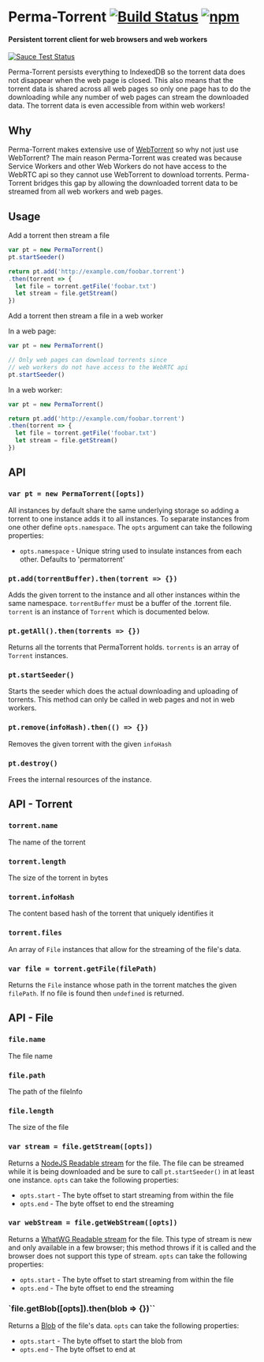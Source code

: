 # Perma-Torrent [![Build Status](https://travis-ci.org/xuset/perma-torrent.svg?branch=master)](https://travis-ci.org/xuset/perma-torrent) [![npm](https://img.shields.io/npm/v/perma-torrent.svg)](https://npmjs.org/package/perma-torrent)

#### Persistent torrent client for web browsers and web workers

[![Sauce Test Status](https://saucelabs.com/browser-matrix/xuset-perma-torrent.svg)](https://saucelabs.com/u/xuset-perma-torrent)

Perma-Torrent persists everything to IndexedDB so the torrent data does not disappear when the web page is closed. This also means that the torrent data is shared across all web pages so only one page has to do the downloading while any number of web pages can stream the downloaded data. The torrent data is even accessible from within web workers!

## Why

Perma-Torrent makes extensive use of [WebTorrent](https://webtorrent.io/) so why not just use WebTorrent? The main reason Perma-Torrent was created was because Service Workers and other Web Workers do not have access to the WebRTC api so they cannot use WebTorrent to download torrents. Perma-Torrent bridges this gap by allowing the downloaded torrent data to be streamed from all web workers and web pages.

## Usage

Add a torrent then stream a file
```js
var pt = new PermaTorrent()
pt.startSeeder()

return pt.add('http://example.com/foobar.torrent')
.then(torrent => {
  let file = torrent.getFile('foobar.txt')
  let stream = file.getStream()
})
```

Add a torrent then stream a file in a web worker

In a web page:
```js
var pt = new PermaTorrent()

// Only web pages can download torrents since
// web workers do not have access to the WebRTC api
pt.startSeeder()
```

In a web worker:
```js
var pt = new PermaTorrent()

return pt.add('http://example.com/foobar.torrent')
.then(torrent => {
  let file = torrent.getFile('foobar.txt')
  let stream = file.getStream()
})
```

## API

### `var pt = new PermaTorrent([opts])`

All instances by default share the same underlying storage so adding a torrent to one instance adds it to all instances. To separate instances from one other define `opts.namespace`. The `opts` argument can take the following properties:

 * `opts.namespace` - Unique string used to insulate instances from each other. Defaults to 'permatorrent'

### `pt.add(torrentBuffer).then(torrent => {})`

Adds the given torrent to the instance and all other instances within the same namespace. `torrentBuffer` must be a buffer of the .torrent file. `torrent` is an instance of `Torrent` which is documented below.

### `pt.getAll().then(torrents => {})`

Returns all the torrents that PermaTorrent holds. `torrents` is an array of `Torrent` instances.

### `pt.startSeeder()`

Starts the seeder which does the actual downloading and uploading of torrents. This method can only be called in web pages and not in web workers.

### `pt.remove(infoHash).then(() => {})`

Removes the given torrent with the given `infoHash`

### `pt.destroy()`

Frees the internal resources of the instance.

## API - Torrent

### `torrent.name`

The name of the torrent

### `torrent.length`

The size of the torrent in bytes

### `torrent.infoHash`

The content based hash of the torrent that uniquely identifies it

### `torrent.files`

An array of `File` instances that allow for the streaming of the file's data.

### `var file = torrent.getFile(filePath)`

Returns the `File` instance whose path in the torrent matches the given `filePath`. If no file is found then `undefined` is returned.

## API - File

### `file.name`

The file name

### `file.path`

The path of the fileInfo

### `file.length`

The size of the file

### `var stream = file.getStream([opts])`

Returns a [NodeJS Readable stream](https://nodejs.org/api/stream.html#stream_readable_streams) for the file. The file can be streamed while it is being downloaded and be sure to call `pt.startSeeder()` in at least one instance. `opts` can take the following properties:

* `opts.start` - The byte offset to start streaming from within the file
* `opts.end` - The byte offset to end the streaming

### `var webStream = file.getWebStream([opts])`

Returns a [WhatWG Readable stream](https://streams.spec.whatwg.org/) for the file. This type of stream is new and only available in a few browser; this method throws if it is called and the browser does not support this type of stream. `opts` can take the following properties:

* `opts.start` - The byte offset to start streaming from within the file
* `opts.end` - The byte offset to end the streaming

### `file.getBlob([opts]).then(blob => {})``

  Returns a [Blob](https://developer.mozilla.org/en-US/docs/Web/API/Blob) of the file's data. `opts` can take the following properties:

  * `opts.start` - The byte offset to start the blob from
  * `opts.end` - The byte offset to end at
